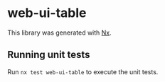 # web-ui-table

This library was generated with [Nx](https://nx.dev).

## Running unit tests

Run `nx test web-ui-table` to execute the unit tests.
